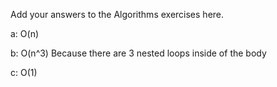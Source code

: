 Add your answers to the Algorithms exercises here.

a: O(n)

b: O(n^3) Because there are 3 nested loops inside of the body

c: O(1)
